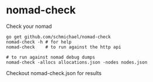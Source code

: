 # nomad-check

Check your nomad

```
go get github.com/schmichael/nomad-check
nomad-check -h # for help
nomad-check    # to run against the http api

# to run against nomad debug dumps
nomad-check -allocs allocations.json -nodes nodes.json
```

Checkout nomad-check.json for results
